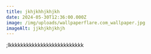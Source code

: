 ```yaml
---
title: jkhjkhhjkhjkh
date: 2024-05-30T12:36:00.000Z
image: /img/uploads/wallpaperflare.com_wallpaper.jpg
imageAlt: jjkhjkhjkhjh
---
```

;lkkkkkkkkkkkkkkkkkkkkkkkkkk
